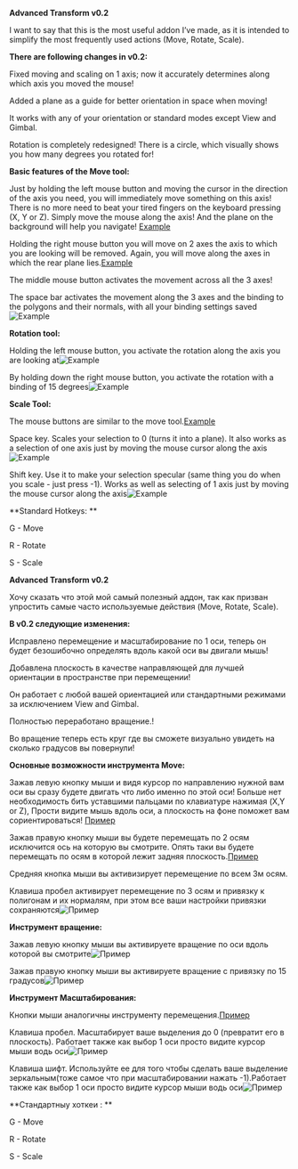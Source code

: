 **Advanced Transform v0.2**

I want to say that this is the most useful addon I’ve made, as it is intended to simplify the most frequently used actions (Move, Rotate, Scale).

**There are following changes in v0.2:**

Fixed moving and scaling on 1 axis; now it accurately determines along which axis you moved the mouse!

Added a plane as a guide for better orientation in space when moving!

It works with any of your orientation or standard modes except View and Gimbal.

Rotation is completely redesigned! There is a circle, which visually shows you how many degrees you rotated for!

**Basic features of the Move tool:**

Just by holding the left mouse button and moving the cursor in the direction of the axis you need, you will immediately move something on this axis! There is no more need to beat your tired fingers on the keyboard pressing (X, Y or Z). Simply move the mouse along the axis! And the plane on the background will help you navigate! [Example](https://i.imgur.com/BBAH3lV.gifv)

Holding the right mouse button you will move on 2 axes the axis to which you are looking will be removed. Again, you will move along the axes in which the rear plane lies.[Example](https://i.imgur.com/mOqHkaT.gifv)

The middle mouse button activates the movement across all the 3 axes!

The space bar activates the movement along the 3 axes and the binding to the polygons and their normals, with all your binding settings saved![Example](https://i.imgur.com/5mqiCTY.gifv)

**Rotation tool:**

Holding the left mouse button, you activate the rotation along the axis you are looking at![Example](https://i.imgur.com/NpsqQYY.gifv)

By holding down the right mouse button, you activate the rotation with a binding of 15 degrees![Example](https://i.imgur.com/yeMDIj0.gifv)

**Scale Tool:**

The mouse buttons are similar to the move tool.[Example](https://i.imgur.com/ZiykmFA.gifv)

Space key. Scales your selection to 0 (turns it into a plane). It also works as a selection of one axis just by moving the mouse cursor along the axis![Example](https://i.imgur.com/0iKVQCO.gifv)

Shift key. Use it to make your selection specular (same thing you do when you scale - just press -1). Works as well as selecting of 1 axis just by moving the mouse cursor along the axis![Example](https://i.imgur.com/oEZPoSY.gifv)

**Standard Hotkeys: **

G -  Move

R -  Rotate

S -  Scale

**Advanced Transform v0.2**

Хочу сказать что этой мой самый полезный аддон, так как призван упростить самые часто используемые действия (Move, Rotate, Scale).

**В v0.2 следующие изменения:**

Исправлено перемещение и масштабирование по 1 оси, теперь он будет безошибочно определять вдоль какой оси вы двигали мышь!

Добавлена плоскость в качестве направляющей для лучшей ориентации в пространстве при перемещении!

Он работает с любой вашей ориентацией или стандартными режимами за исключением View and Gimbal.

Полностью переработано вращение.!

Во вращение теперь есть круг где вы сможете визуально увидеть на сколько градусов вы повернули!

**Основные возможности инструмента Move:**

Зажав левую кнопку мыши и видя курсор по направлению нужной вам оси вы сразу будете двигать что либо именно по этой оси! Больше нет необходимость бить уставшими пальцами по клавиатуре нажимая (X,Y or Z), Прости видите мышь вдоль оси, а плоскость на фоне поможет вам сориентироваться! [Пример](https://i.imgur.com/BBAH3lV.gifv)

Зажав правую кнопку мыши вы будете перемещать по 2 осям исключится ось на которую вы смотрите. Опять таки вы будете перемещать по осям в которой лежит задняя плоскость.[Пример](https://i.imgur.com/mOqHkaT.gifv)

Средняя кнопка мыши вы активизирует перемещение по всем 3м осям.

Клавиша пробел активирует перемещение по 3 осям и привязку к полигонам и их нормалям, при этом все ваши настройки привязки сохраняются![Пример](https://i.imgur.com/5mqiCTY.gifv)

**Инструмент вращение:**

Зажав левую кнопку мыши вы активируете вращение по оси вдоль которой вы смотрите![Пример](https://i.imgur.com/NpsqQYY.gifv)

Зажав правую кнопку мыши вы активируете вращение с привязку по 15 градусов![Пример](https://i.imgur.com/yeMDIj0.gifv)

**Инструмент Масштабирования:**

Кнопки мыши аналогичны инструменту перемещения.[Пример](https://i.imgur.com/ZiykmFA.gifv)

Клавиша пробел. Масштабирует ваше выделения до 0 (превратит его в плоскость). Работает также как выбор 1 оси просто видите курсор мыши водь оси![Пример](https://i.imgur.com/0iKVQCO.gifv)

Клавиша шифт. Используйте ее для того чтобы сделать ваше выделение зеркальным(тоже самое что при масштабировании нажать -1).Работает также как выбор 1 оси просто видите курсор мыши водь оси![Пример](https://i.imgur.com/oEZPoSY.gifv)

**Стандартныу хоткеи : **

G -  Move

R -  Rotate

S -  Scale

